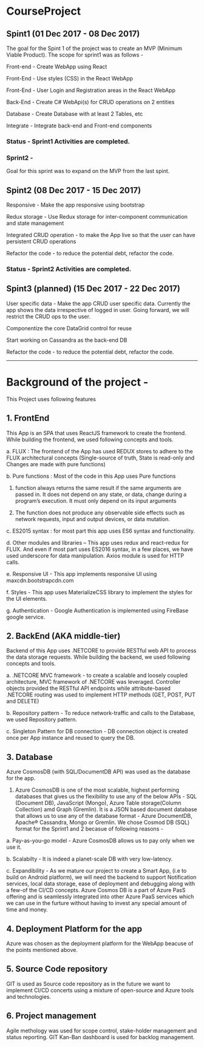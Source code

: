# CourseProject

## Spint1  (01 Dec 2017 - 08 Dec 2017)

The goal for the Spint 1 of the project was to create an MVP (Minimum Viable Product). The scope for sprint1 was as follows - 

Front-end - Create WebApp using React

Front-End - Use styles (CSS) in the React WebApp      

Front-End - User Login and Registration areas in the React WebApp

Back-End - Create C# WebApi(s) for CRUD operations on 2 entities 

Database -  Create Database with at least 2 Tables, etc 

Integrate - Integrate back-end and Front-end components 

###   Status - Sprint1 Activities are completed.


###   Sprint2 - 
Goal for this sprint was to expand on the MVP from the last spint.

## Spint2 (08 Dec 2017 - 15 Dec 2017)

Responsive - Make the app responsive using bootstrap

Redux storage - Use Redux storage for inter-component communication and state management

Integrated CRUD operation - to make the App live so that the user can have persistent CRUD operations

Refactor the code - to reduce the potential debt, refactor the code.

###   Status - Sprint2 Activities are completed.

## Spint3 (planned) (15 Dec 2017 - 22 Dec 2017)

User specific data - Make the app CRUD user specific data. Currently the app shows the data irrespective of logged in user. Going forward, we will restrict the CRUD ops to the user. 

Componentize the core DataGrid control for reuse

Start working on Cassandra as the back-end DB

Refactor the code - to reduce the potential debt, refactor the code.


----------------------------------------------------------------------------------------------------------------------------------------

#  Background of the project - 

This Project uses following features
##     1.	FrontEnd 
This App is an SPA that uses ReactJS framework to create the frontend. While building the frontend, we used following concepts and tools.

a.    FLUX : The frontend of the App has used REDUX stores to adhere to the FLUX architectural concepts (Single-source of truth, State is read-only and Changes are made with pure functions)

b.    Pure functions : Most of the code in this App uses Pure functions 

   1. function always returns the same result if the same arguments are passed in. It does not depend on any state, or data, change during a program’s execution. It must only depend on its input arguments 
    
   2. The function does not produce any observable side effects such as network requests, input and output devices, or data mutation.
    
c.    ES2015 syntax : for most part this app uses ES6 syntax and functionality.

d.    Other modules and libraries – This app uses redux and react-redux for FLUX.  And even if most part uses ES2016 syntax, in a few places, we have used underscore for data manipulation. Axios module is used for HTTP calls.

e.    Responsive UI - This app implements responsive UI using maxcdn.bootstrapcdn.com

f.    Styles - This app uses MaterializeCSS library to implement the styles for the UI elements.

g.    Authentication - Google Authentication is implemented using FireBase google service.
      
##     2.    BackEnd (AKA middle-tier)
Backend of this App uses .NETCORE to provide RESTful web API to process the data storage requests. While building the backend, we used following concepts and tools.

a.  .NETCORE MVC framework - to create a scalable and loosely coupled architecture, MVC framework of .NETCORE was leveraged. Controller objects provided the RESTful API endpoints while attribute-based .NETCORE routing was used to implement HTTP methods (GET, POST, PUT and DELETE)
      
b.  Repository pattern - To reduce network-traffic and calls to the Database, we used Repository pattern.
      
c.  Singleton Pattern for DB connection - DB connection object is created once per App instance and  reused to query the DB. 
      
 ##    3.    Database
 Azure CosmosDB (with SQL/DocumentDB API) was used as the database for the app.
    
 1. Azure CosmosDB is one of the most scalable, highest performing databases that gives us the flexibility to use any of the below APIs - SQL (Document DB), JavaScript (Mongo), Azure Table storage(Column Collection) amd Graph (Gremlin). It is a JSON based document database that allows us to use any of the database format  - Azure DocumentDB, Apache® Cassandra, Mongo or Gremlin. We chose Cosmod DB (SQL) format for the Sprint1 and 2 becasue of following reasons - 
 
a.    Pay-as-you-go model - Azure CosmosDB allows us to pay only when we use it.

b.    Scalabilty - It is indeed a planet-scale DB with very low-latency.

c.    Expandibility - As we mature our project to create a Smart App, (i.e to build on Android platform), we will need the backend to 
support Notification services, local data storage, ease of deployment and debugging along with a few-of the CI/CD concepts. Azure Cosmos DB is a part of Azure PasS offering and is seamlessly integrated into other Azure PaaS services which we can use in the furture without having to invest any special amount of time and money.


##     4.    Deployment Platform for the app 

Azure was chosen as the deployment platform for the WebApp beacuse of the points mentioned above.

##     5.    Source Code repository

GIT is used as Source code repository as in the future we want to implement CI/CD concerts using a mixture of open-source and Azure tools and technologies.

##     6.    Project management 

Agile methology was used for scope control, stake-holder management and status reporting. GIT Kan-Ban dashboard is used for backlog management.


